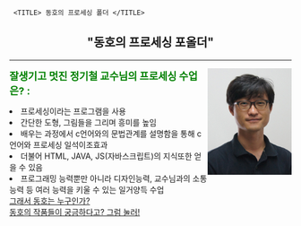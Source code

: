 <HTML>

<HEAD>

     <TITLE> 동호의 프로세싱 폴더 </TITLE>

</HEAD>

<BODY>
     <P><H2 ALIGN="center">&quot;동호의 프로세싱 포올더&quot;</H2></P>
     <HR COLOR="black">
     <IMG SRC="JKCP.jpg" ALIGN="right" WIDTH=150 HEIGHT=190>
     <P><STRONG><FONT SIZE="4" COLOR="green">잘생기고 멋진 정기철 교수님의 프로세싱 수업은? :                  
     </STRONG></FONT></P>
     <op>
          <LI TYPE="cicle">프로세싱이라는 프로그램을 사용<BR>
          <LI TYPE="cicle">간단한 도형, 그림들을 그리며 흥미를 높임<BR>
          <LI TYPE="cicle">배우는 과정에서 c언어와의 문법관계를 설명함을 통해 c언어와 프로세싱 일석이조효과 <BR>
          <LI TYPE="cicle">더불어 HTML, JAVA, JS(자바스크립트)의 지식또한 얻을 수 있음 <BR>
          <LI TYPE="cicle">프로그래밍 능력뿐만 아니라 디자인능력, 교수님과의 소통능력 등 여러 능력을 키울 수 있는 일거양득 수업 <BR> 
     </op>
     <LINK="blue VLINK="green" ALINK="gray">
     <A HREF="https://2ehdgh17.github.io/dong-ho/">그래서 동호는 누구인가?</A> <BR> 
     <A HREF="https://2ehdgh17.github.io/creat/">동호의 작품들이 궁금하다고? 그럼 눌러!</A> <BR> 
</BODY>
</HTML>
